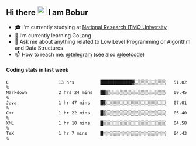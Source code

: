 ## Hi there <img src="https://media.giphy.com/media/hvRJCLFzcasrR4ia7z/giphy.gif" width="25px" height="25px"> I am Bobur

- :mortar_board: I’m currently studying at [National Research ITMO University](https://itmo.ru/)
- :seedling: I’m currently learning GoLang
- :speech_balloon: Ask me about anything related to Low Level Programming or Algorithm and Data Structures
- :mailbox: How to reach me: [@telegram](https://t.me/octoant) (see also [@leetcode](https://leetcode.com/octoant/))    

#### Coding stats in last week

<!--START_SECTION:waka-->

```text
C                   13 hrs          ████████████▓░░░░░░░░░░░░   51.02 %
Markdown            2 hrs 24 mins   ██▒░░░░░░░░░░░░░░░░░░░░░░   09.45 %
Java                1 hr 47 mins    █▓░░░░░░░░░░░░░░░░░░░░░░░   07.01 %
C++                 1 hr 22 mins    █▒░░░░░░░░░░░░░░░░░░░░░░░   05.40 %
XML                 1 hr 10 mins    █░░░░░░░░░░░░░░░░░░░░░░░░   04.58 %
TeX                 1 hr 7 mins     █░░░░░░░░░░░░░░░░░░░░░░░░   04.43 %
```

<!--END_SECTION:waka-->
